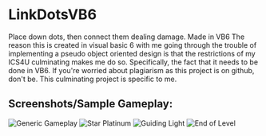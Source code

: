 # LinkDotsVB6
Place down dots, then connect them dealing damage. Made in VB6
The reason this is created in visual basic 6 with me going through the trouble of implementing a pseudo object oriented design is that the
restrictions of my ICS4U culminating makes me do so. Specifically, the fact that it needs to be done in VB6. If you're worried about plagiarism
as this project is on github, don't be. This culminating project is specific to me.

## Screenshots/Sample Gameplay:
![Generic Gameplay](LinkDots3_2.gif)
![Star Platinum](LinkDots4.gif)
![Guiding Light](LinkDots7.gif)
![End of Level](LinkDots6.gif)